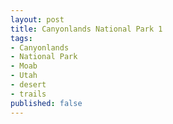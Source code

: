 ```yaml
---
layout: post
title: Canyonlands National Park 1
tags:
- Canyonlands
- National Park
- Moab
- Utah
- desert
- trails
published: false
---
```



